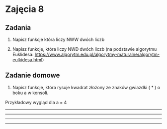 # Zajęcia 8

## Zadania

1. Napisz funkcje która liczy NWW dwóch liczb

2. Napisz funkcje, która liczy NWD dwóch liczb (na podstawie algorytmu Euklidesa: https://www.algorytm.edu.pl/algorytmy-maturalne/algorytm-eulkidesa.html) 

## Zadanie domowe
1. Napisz funkcje, która rysuje kwadrat złożony ze znaków gwiazdki ( * ) o boku a w konsoli. 

Przykładowy wygląd dla a = 4

**** 

****

****

****
